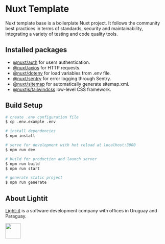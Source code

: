 # Nuxt Template
Nuxt template base is a boilerplate Nuxt project. It follows the community best practices in terms of standards, security and maintainability, integrating a variety of testing and code quality tools.

## Installed packages
- [@nuxt/auth](https://auth.nuxtjs.org/) for users authentication.
- [@nuxt/axios](https://axios.nuxtjs.org/) for HTTP requests.
- [@nuxt/dotenv](https://github.com/nuxt-community/dotenv-module) for load variables from .env file.
- [@nuxt/sentry](https://github.com/nuxt-community/sentry-module) for error logging through Sentry.
- [@nuxt/sitemap](https://github.com/nuxt-community/sitemap-module) for automatically generate sitemap.xml.
- [@nuxtjs/tailwindcss](https://github.com/nuxt-community/tailwindcss-module) low-level CSS framework.

## Build Setup

``` bash
# create .env configuration file
$ cp .env.example .env

# install dependencies
$ npm install

# serve for development with hot reload at localhost:3000
$ npm run dev

# build for production and launch server
$ npm run build
$ npm run start

# generate static project
$ npm run generate
``` 

## About Lightit
[Light-it](https://lightit.io) is a software development company with offices in Uruguay and Paraguay. 

<img src="https://avatars1.githubusercontent.com/u/39625568?s=200&v=4" width="48">

